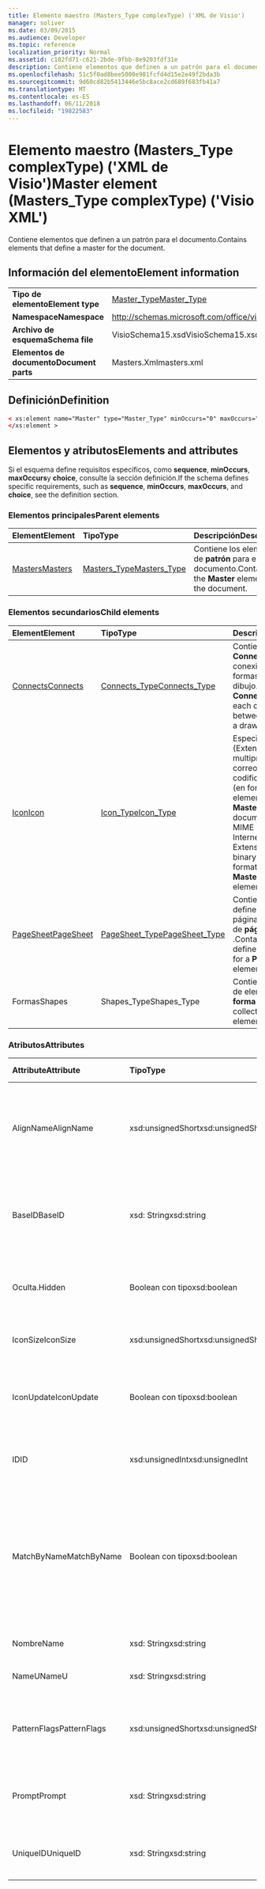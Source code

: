 ```yaml
---
title: Elemento maestro (Masters_Type complexType) ('XML de Visio')
manager: soliver
ms.date: 03/09/2015
ms.audience: Developer
ms.topic: reference
localization_priority: Normal
ms.assetid: c102fd71-c621-2bde-9fbb-8e9203fdf31e
description: Contiene elementos que definen a un patrón para el documento.
ms.openlocfilehash: 51c5f0ad8bee5000e981fcfd4d15e2e49f2bda3b
ms.sourcegitcommit: 9d60cd82b5413446e5bc8ace2cd689f683fb41a7
ms.translationtype: MT
ms.contentlocale: es-ES
ms.lasthandoff: 06/11/2018
ms.locfileid: "19822583"
---
```

# <a name="master-element-masterstype-complextype-visio-xml"></a><span data-ttu-id="56dc5-103">Elemento maestro (Masters_Type complexType) ('XML de Visio')</span><span class="sxs-lookup"><span data-stu-id="56dc5-103">Master element (Masters_Type complexType) ('Visio XML')</span></span>

<span data-ttu-id="56dc5-104">Contiene elementos que definen a un patrón para el documento.</span><span class="sxs-lookup"><span data-stu-id="56dc5-104">Contains elements that define a master for the document.</span></span>
  
## <a name="element-information"></a><span data-ttu-id="56dc5-105">Información del elemento</span><span class="sxs-lookup"><span data-stu-id="56dc5-105">Element information</span></span>

|||
|:-----|:-----|
|<span data-ttu-id="56dc5-106">**Tipo de elemento**</span><span class="sxs-lookup"><span data-stu-id="56dc5-106">**Element type**</span></span> <br/> |[<span data-ttu-id="56dc5-107">Master_Type</span><span class="sxs-lookup"><span data-stu-id="56dc5-107">Master_Type</span></span>](master_type-complextypevisio-xml.md) <br/> |
|<span data-ttu-id="56dc5-108">**Namespace**</span><span class="sxs-lookup"><span data-stu-id="56dc5-108">**Namespace**</span></span> <br/> |http://schemas.microsoft.com/office/visio/2012/main  <br/> |
|<span data-ttu-id="56dc5-109">**Archivo de esquema**</span><span class="sxs-lookup"><span data-stu-id="56dc5-109">**Schema file**</span></span> <br/> |<span data-ttu-id="56dc5-110">VisioSchema15.xsd</span><span class="sxs-lookup"><span data-stu-id="56dc5-110">VisioSchema15.xsd</span></span>  <br/> |
|<span data-ttu-id="56dc5-111">**Elementos de documento**</span><span class="sxs-lookup"><span data-stu-id="56dc5-111">**Document parts**</span></span> <br/> |<span data-ttu-id="56dc5-112">Masters.Xml</span><span class="sxs-lookup"><span data-stu-id="56dc5-112">masters.xml</span></span>  <br/> |
   
## <a name="definition"></a><span data-ttu-id="56dc5-113">Definición</span><span class="sxs-lookup"><span data-stu-id="56dc5-113">Definition</span></span>

```XML
< xs:element name="Master" type="Master_Type" minOccurs="0" maxOccurs="unbounded" >
</xs:element >
```

## <a name="elements-and-attributes"></a><span data-ttu-id="56dc5-114">Elementos y atributos</span><span class="sxs-lookup"><span data-stu-id="56dc5-114">Elements and attributes</span></span>

<span data-ttu-id="56dc5-115">Si el esquema define requisitos específicos, como **sequence**, **minOccurs**, **maxOccurs**y **choice**, consulte la sección definición.</span><span class="sxs-lookup"><span data-stu-id="56dc5-115">If the schema defines specific requirements, such as **sequence**, **minOccurs**, **maxOccurs**, and **choice**, see the definition section.</span></span> 
  
### <a name="parent-elements"></a><span data-ttu-id="56dc5-116">Elementos principales</span><span class="sxs-lookup"><span data-stu-id="56dc5-116">Parent elements</span></span>

|<span data-ttu-id="56dc5-117">**Element**</span><span class="sxs-lookup"><span data-stu-id="56dc5-117">**Element**</span></span>|<span data-ttu-id="56dc5-118">**Tipo**</span><span class="sxs-lookup"><span data-stu-id="56dc5-118">**Type**</span></span>|<span data-ttu-id="56dc5-119">**Descripción**</span><span class="sxs-lookup"><span data-stu-id="56dc5-119">**Description**</span></span>|
|:-----|:-----|:-----|
|[<span data-ttu-id="56dc5-120">Masters</span><span class="sxs-lookup"><span data-stu-id="56dc5-120">Masters</span></span>](masters-elementvisio-xml.md) <br/> |[<span data-ttu-id="56dc5-121">Masters_Type</span><span class="sxs-lookup"><span data-stu-id="56dc5-121">Masters_Type</span></span>](masters_type-complextypevisio-xml.md) <br/> |<span data-ttu-id="56dc5-122">Contiene los elementos de **patrón** para el documento.</span><span class="sxs-lookup"><span data-stu-id="56dc5-122">Contains the **Master** elements for the document.</span></span>  <br/> |
   
### <a name="child-elements"></a><span data-ttu-id="56dc5-123">Elementos secundarios</span><span class="sxs-lookup"><span data-stu-id="56dc5-123">Child elements</span></span>

|<span data-ttu-id="56dc5-124">**Element**</span><span class="sxs-lookup"><span data-stu-id="56dc5-124">**Element**</span></span>|<span data-ttu-id="56dc5-125">**Tipo**</span><span class="sxs-lookup"><span data-stu-id="56dc5-125">**Type**</span></span>|<span data-ttu-id="56dc5-126">**Descripción**</span><span class="sxs-lookup"><span data-stu-id="56dc5-126">**Description**</span></span>|
|:-----|:-----|:-----|
|[<span data-ttu-id="56dc5-127">Connects</span><span class="sxs-lookup"><span data-stu-id="56dc5-127">Connects</span></span>](connects-element-pagecontents_type-complextypevisio-xml.md) <br/> |[<span data-ttu-id="56dc5-128">Connects_Type</span><span class="sxs-lookup"><span data-stu-id="56dc5-128">Connects_Type</span></span>](connects_type-complextypevisio-xml.md) <br/> |<span data-ttu-id="56dc5-129">Contiene un elemento **Connect** para cada conexión entre dos formas de un dibujo.</span><span class="sxs-lookup"><span data-stu-id="56dc5-129">Contains a **Connect** element for each connection between two shapes in a drawing.</span></span>  <br/> |
|[<span data-ttu-id="56dc5-130">Icon</span><span class="sxs-lookup"><span data-stu-id="56dc5-130">Icon</span></span>](icon-element-master_type-complextypevisio-xml.md) <br/> |[<span data-ttu-id="56dc5-131">Icon_Type</span><span class="sxs-lookup"><span data-stu-id="56dc5-131">Icon_Type</span></span>](icon_type-complextypevisio-xml.md) <br/> |<span data-ttu-id="56dc5-132">Especifica que un MIME (Extensiones multipropósito de correo Internet) codificado binario icono (en formato .ico) de un elemento **Master** o **MasterShortcut** en un documento.</span><span class="sxs-lookup"><span data-stu-id="56dc5-132">Specifies a MIME (Multipurpose Internet Mail Extensions) encoded binary icon (in .ico format) for a **Master** or **MasterShortcut** element in a document.</span></span>  <br/> |
|[<span data-ttu-id="56dc5-133">PageSheet</span><span class="sxs-lookup"><span data-stu-id="56dc5-133">PageSheet</span></span>](pagesheet-element-master_type-complextypevisio-xml.md) <br/> |[<span data-ttu-id="56dc5-134">PageSheet_Type</span><span class="sxs-lookup"><span data-stu-id="56dc5-134">PageSheet_Type</span></span>](pagesheet_type-complextypevisio-xml.md) <br/> |<span data-ttu-id="56dc5-135">Contiene elementos que definen la hoja de página de un elemento de **página** o del **patrón** .</span><span class="sxs-lookup"><span data-stu-id="56dc5-135">Contains elements that define the page sheet for a **Page** or **Master** element.</span></span>  <br/> |
|<span data-ttu-id="56dc5-136">Formas</span><span class="sxs-lookup"><span data-stu-id="56dc5-136">Shapes</span></span>  <br/> |<span data-ttu-id="56dc5-137">Shapes_Type</span><span class="sxs-lookup"><span data-stu-id="56dc5-137">Shapes_Type</span></span>  <br/> |<span data-ttu-id="56dc5-138">Contiene una colección de elementos de la **forma** .</span><span class="sxs-lookup"><span data-stu-id="56dc5-138">Contains a collection of **Shape** elements.</span></span>  <br/> |
   
### <a name="attributes"></a><span data-ttu-id="56dc5-139">Atributos</span><span class="sxs-lookup"><span data-stu-id="56dc5-139">Attributes</span></span>

|<span data-ttu-id="56dc5-140">**Attribute**</span><span class="sxs-lookup"><span data-stu-id="56dc5-140">**Attribute**</span></span>|<span data-ttu-id="56dc5-141">**Tipo**</span><span class="sxs-lookup"><span data-stu-id="56dc5-141">**Type**</span></span>|<span data-ttu-id="56dc5-142">**Obligatorio**</span><span class="sxs-lookup"><span data-stu-id="56dc5-142">**Required**</span></span>|<span data-ttu-id="56dc5-143">**Descripción**</span><span class="sxs-lookup"><span data-stu-id="56dc5-143">**Description**</span></span>|<span data-ttu-id="56dc5-144">**Valores posibles**</span><span class="sxs-lookup"><span data-stu-id="56dc5-144">**Possible values**</span></span>|
|:-----|:-----|:-----|:-----|:-----|
|<span data-ttu-id="56dc5-145">AlignName</span><span class="sxs-lookup"><span data-stu-id="56dc5-145">AlignName</span></span>  <br/> |<span data-ttu-id="56dc5-146">xsd:unsignedShort</span><span class="sxs-lookup"><span data-stu-id="56dc5-146">xsd:unsignedShort</span></span>  <br/> |<span data-ttu-id="56dc5-147">opcional</span><span class="sxs-lookup"><span data-stu-id="56dc5-147">optional</span></span>  <br/> |<span data-ttu-id="56dc5-148">Especifica si el texto del patrón en la ventana de galería de símbolos está alineado a la izquierda, derecha, o centro.</span><span class="sxs-lookup"><span data-stu-id="56dc5-148">Specifies whether the master's text in the stencil window is aligned left, right, or center.</span></span>  <br/> |<span data-ttu-id="56dc5-149">Valores del tipo xsd:unsignedShort.</span><span class="sxs-lookup"><span data-stu-id="56dc5-149">Values of the xsd:unsignedShort type.</span></span>  <br/> |
|<span data-ttu-id="56dc5-150">BaseID</span><span class="sxs-lookup"><span data-stu-id="56dc5-150">BaseID</span></span>  <br/> |<span data-ttu-id="56dc5-151">xsd: String</span><span class="sxs-lookup"><span data-stu-id="56dc5-151">xsd:string</span></span>  <br/> |<span data-ttu-id="56dc5-152">opcional</span><span class="sxs-lookup"><span data-stu-id="56dc5-152">optional</span></span>  <br/> |<span data-ttu-id="56dc5-153">Un GUID (identificador único global) que identifica al patrón de a través de documentos.</span><span class="sxs-lookup"><span data-stu-id="56dc5-153">A GUID (globally unique identifier) that identifies the master across documents.</span></span>  <br/> |<span data-ttu-id="56dc5-154">Valores del tipo XSD: String.</span><span class="sxs-lookup"><span data-stu-id="56dc5-154">Values of the xsd:string type.</span></span>  <br/> |
|<span data-ttu-id="56dc5-155">Oculta.</span><span class="sxs-lookup"><span data-stu-id="56dc5-155">Hidden</span></span>  <br/> |<span data-ttu-id="56dc5-156">Boolean con tipo</span><span class="sxs-lookup"><span data-stu-id="56dc5-156">xsd:boolean</span></span>  <br/> |<span data-ttu-id="56dc5-157">opcional</span><span class="sxs-lookup"><span data-stu-id="56dc5-157">optional</span></span>  <br/> |<span data-ttu-id="56dc5-158">Especifica si el patrón está oculta en la interfaz de usuario.</span><span class="sxs-lookup"><span data-stu-id="56dc5-158">Specifies whether the master is hidden in the user interface.</span></span>  <br/> |<span data-ttu-id="56dc5-159">Valores del tipo Boolean con tipo.</span><span class="sxs-lookup"><span data-stu-id="56dc5-159">Values of the xsd:boolean type.</span></span>  <br/> |
|<span data-ttu-id="56dc5-160">IconSize</span><span class="sxs-lookup"><span data-stu-id="56dc5-160">IconSize</span></span>  <br/> |<span data-ttu-id="56dc5-161">xsd:unsignedShort</span><span class="sxs-lookup"><span data-stu-id="56dc5-161">xsd:unsignedShort</span></span>  <br/> |<span data-ttu-id="56dc5-162">opcional</span><span class="sxs-lookup"><span data-stu-id="56dc5-162">optional</span></span>  <br/> |<span data-ttu-id="56dc5-163">El tamaño del icono del elemento.</span><span class="sxs-lookup"><span data-stu-id="56dc5-163">The size of the element's icon.</span></span>  <br/> |<span data-ttu-id="56dc5-164">Valores del tipo xsd:unsignedShort.</span><span class="sxs-lookup"><span data-stu-id="56dc5-164">Values of the xsd:unsignedShort type.</span></span>  <br/> |
|<span data-ttu-id="56dc5-165">IconUpdate</span><span class="sxs-lookup"><span data-stu-id="56dc5-165">IconUpdate</span></span>  <br/> |<span data-ttu-id="56dc5-166">Boolean con tipo</span><span class="sxs-lookup"><span data-stu-id="56dc5-166">xsd:boolean</span></span>  <br/> |<span data-ttu-id="56dc5-167">opcional</span><span class="sxs-lookup"><span data-stu-id="56dc5-167">optional</span></span>  <br/> |<span data-ttu-id="56dc5-168">Especifica si el icono se genera automáticamente a partir del patrón directamente.</span><span class="sxs-lookup"><span data-stu-id="56dc5-168">Specifies whether the icon is automatically generated from the master itself.</span></span>  <br/> |<span data-ttu-id="56dc5-169">Valores del tipo Boolean con tipo.</span><span class="sxs-lookup"><span data-stu-id="56dc5-169">Values of the xsd:boolean type.</span></span>  <br/> |
|<span data-ttu-id="56dc5-170">ID</span><span class="sxs-lookup"><span data-stu-id="56dc5-170">ID</span></span>  <br/> |<span data-ttu-id="56dc5-171">xsd:unsignedInt</span><span class="sxs-lookup"><span data-stu-id="56dc5-171">xsd:unsignedInt</span></span>  <br/> |<span data-ttu-id="56dc5-172">necesario</span><span class="sxs-lookup"><span data-stu-id="56dc5-172">required</span></span>  <br/> |<span data-ttu-id="56dc5-173">Identificador único del elemento dentro de su elemento primario.</span><span class="sxs-lookup"><span data-stu-id="56dc5-173">The unique ID of the element within its parent element.</span></span>  <br/> |<span data-ttu-id="56dc5-174">Valores del tipo xsd:unsignedInt.</span><span class="sxs-lookup"><span data-stu-id="56dc5-174">Values of the xsd:unsignedInt type.</span></span>  <br/> |
|<span data-ttu-id="56dc5-175">MatchByName</span><span class="sxs-lookup"><span data-stu-id="56dc5-175">MatchByName</span></span>  <br/> |<span data-ttu-id="56dc5-176">Boolean con tipo</span><span class="sxs-lookup"><span data-stu-id="56dc5-176">xsd:boolean</span></span>  <br/> |<span data-ttu-id="56dc5-177">opcional</span><span class="sxs-lookup"><span data-stu-id="56dc5-177">optional</span></span>  <br/> |<span data-ttu-id="56dc5-178">Determina cómo Microsoft Visio decide que si un patrón de documento ya está presente cuando una instancia de un patrón se coloca en la página de dibujo.</span><span class="sxs-lookup"><span data-stu-id="56dc5-178">Determines how Microsoft Visio decides if a document master is already present when an instance of a master is dropped on the drawing page.</span></span>  <br/> |<span data-ttu-id="56dc5-179">Valores del tipo Boolean con tipo.</span><span class="sxs-lookup"><span data-stu-id="56dc5-179">Values of the xsd:boolean type.</span></span>  <br/> |
|<span data-ttu-id="56dc5-180">Nombre</span><span class="sxs-lookup"><span data-stu-id="56dc5-180">Name</span></span>  <br/> |<span data-ttu-id="56dc5-181">xsd: String</span><span class="sxs-lookup"><span data-stu-id="56dc5-181">xsd:string</span></span>  <br/> |<span data-ttu-id="56dc5-182">opcional</span><span class="sxs-lookup"><span data-stu-id="56dc5-182">optional</span></span>  <br/> |<span data-ttu-id="56dc5-183">El nombre del elemento.</span><span class="sxs-lookup"><span data-stu-id="56dc5-183">The name of the element.</span></span>  <br/> |<span data-ttu-id="56dc5-184">Valores del tipo XSD: String.</span><span class="sxs-lookup"><span data-stu-id="56dc5-184">Values of the xsd:string type.</span></span>  <br/> |
|<span data-ttu-id="56dc5-185">NameU</span><span class="sxs-lookup"><span data-stu-id="56dc5-185">NameU</span></span>  <br/> |<span data-ttu-id="56dc5-186">xsd: String</span><span class="sxs-lookup"><span data-stu-id="56dc5-186">xsd:string</span></span>  <br/> |<span data-ttu-id="56dc5-187">opcional</span><span class="sxs-lookup"><span data-stu-id="56dc5-187">optional</span></span>  <br/> |<span data-ttu-id="56dc5-188">El nombre universal del elemento.</span><span class="sxs-lookup"><span data-stu-id="56dc5-188">The universal name of the element.</span></span>  <br/> |<span data-ttu-id="56dc5-189">Valores del tipo XSD: String.</span><span class="sxs-lookup"><span data-stu-id="56dc5-189">Values of the xsd:string type.</span></span>  <br/> |
|<span data-ttu-id="56dc5-190">PatternFlags</span><span class="sxs-lookup"><span data-stu-id="56dc5-190">PatternFlags</span></span>  <br/> |<span data-ttu-id="56dc5-191">xsd:unsignedShort</span><span class="sxs-lookup"><span data-stu-id="56dc5-191">xsd:unsignedShort</span></span>  <br/> |<span data-ttu-id="56dc5-192">opcional</span><span class="sxs-lookup"><span data-stu-id="56dc5-192">optional</span></span>  <br/> |<span data-ttu-id="56dc5-193">Determina si un patrón se comporta como una trama personalizada.</span><span class="sxs-lookup"><span data-stu-id="56dc5-193">Determines whether a master behaves as a custom pattern.</span></span>  <br/> |<span data-ttu-id="56dc5-194">Valores del tipo xsd:unsignedShort.</span><span class="sxs-lookup"><span data-stu-id="56dc5-194">Values of the xsd:unsignedShort type.</span></span>  <br/> |
|<span data-ttu-id="56dc5-195">Prompt</span><span class="sxs-lookup"><span data-stu-id="56dc5-195">Prompt</span></span>  <br/> |<span data-ttu-id="56dc5-196">xsd: String</span><span class="sxs-lookup"><span data-stu-id="56dc5-196">xsd:string</span></span>  <br/> |<span data-ttu-id="56dc5-197">opcional</span><span class="sxs-lookup"><span data-stu-id="56dc5-197">optional</span></span>  <br/> |<span data-ttu-id="56dc5-198">Sugerencia de la barra de estado y la herramienta de símbolo del sistema para el elemento.</span><span class="sxs-lookup"><span data-stu-id="56dc5-198">The status bar and tool tip prompt for the element.</span></span>  <br/> |<span data-ttu-id="56dc5-199">Valores del tipo XSD: String.</span><span class="sxs-lookup"><span data-stu-id="56dc5-199">Values of the xsd:string type.</span></span>  <br/> |
|<span data-ttu-id="56dc5-200">UniqueID</span><span class="sxs-lookup"><span data-stu-id="56dc5-200">UniqueID</span></span>  <br/> |<span data-ttu-id="56dc5-201">xsd: String</span><span class="sxs-lookup"><span data-stu-id="56dc5-201">xsd:string</span></span>  <br/> |<span data-ttu-id="56dc5-202">opcional</span><span class="sxs-lookup"><span data-stu-id="56dc5-202">optional</span></span>  <br/> |<span data-ttu-id="56dc5-203">Un GUID que identifica al patrón dentro del documento.</span><span class="sxs-lookup"><span data-stu-id="56dc5-203">A GUID that identifies the master within the document.</span></span>  <br/> |<span data-ttu-id="56dc5-204">Valores del tipo XSD: String.</span><span class="sxs-lookup"><span data-stu-id="56dc5-204">Values of the xsd:string type.</span></span>  <br/> |
   

